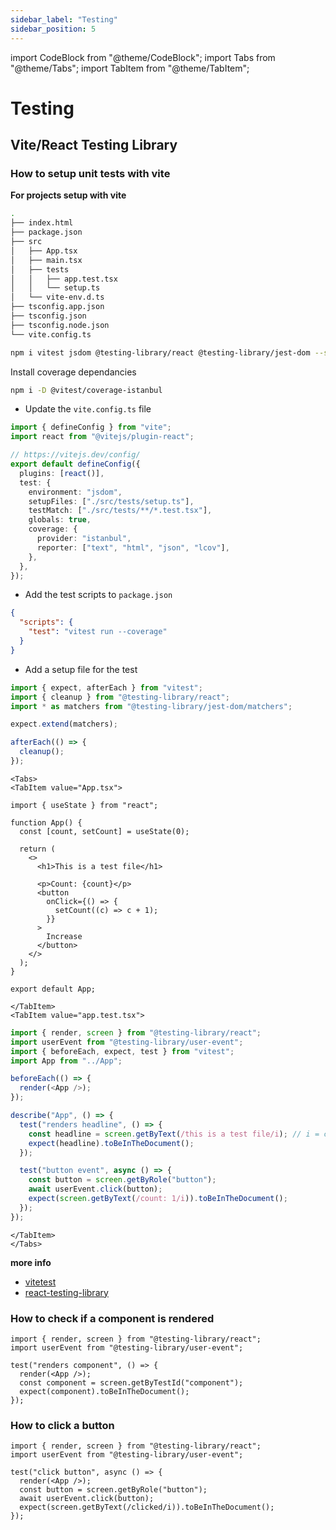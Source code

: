 ```yaml
---
sidebar_label: "Testing"
sidebar_position: 5
---
```


import CodeBlock from "@theme/CodeBlock";
import Tabs from "@theme/Tabs";
import TabItem from "@theme/TabItem";

# Testing

## Vite/React Testing Library

### How to setup unit tests with vite

**For projects setup with vite**

```bash title="Terminal"
.
├── index.html
├── package.json
├── src
│   ├── App.tsx
│   ├── main.tsx
│   ├── tests
│   │   ├── app.test.tsx
│   │   └── setup.ts
│   └── vite-env.d.ts
├── tsconfig.app.json
├── tsconfig.json
├── tsconfig.node.json
└── vite.config.ts
```

```bash title="Terminal"
npm i vitest jsdom @testing-library/react @testing-library/jest-dom --save-dev
```

Install coverage dependancies

```bash title="Terminal"
npm i -D @vitest/coverage-istanbul
```

- Update the `vite.config.ts` file

```ts title="vite.config.ts"
import { defineConfig } from "vite";
import react from "@vitejs/plugin-react";

// https://vitejs.dev/config/
export default defineConfig({
  plugins: [react()],
  test: {
    environment: "jsdom",
    setupFiles: ["./src/tests/setup.ts"],
    testMatch: ["./src/tests/**/*.test.tsx"],
    globals: true,
    coverage: {
      provider: "istanbul",
      reporter: ["text", "html", "json", "lcov"],
    },
  },
});
```

- Add the test scripts to `package.json`

```json title="package.json"
{
  "scripts": {
    "test": "vitest run --coverage"
  }
}
```

- Add a setup file for the test

```ts title="src/tests/setup.ts"
import { expect, afterEach } from "vitest";
import { cleanup } from "@testing-library/react";
import * as matchers from "@testing-library/jest-dom/matchers";

expect.extend(matchers);

afterEach(() => {
  cleanup();
});
```

```mdx-code-block
<Tabs>
<TabItem value="App.tsx">
```

```tsx title="App.tsx"
import { useState } from "react";

function App() {
  const [count, setCount] = useState(0);

  return (
    <>
      <h1>This is a test file</h1>

      <p>Count: {count}</p>
      <button
        onClick={() => {
          setCount((c) => c + 1);
        }}
      >
        Increase
      </button>
    </>
  );
}

export default App;

```

```mdx-code-block
</TabItem>
<TabItem value="app.test.tsx">
```

```ts title="app.test.tsx"
import { render, screen } from "@testing-library/react";
import userEvent from "@testing-library/user-event";
import { beforeEach, expect, test } from "vitest";
import App from "../App";

beforeEach(() => {
  render(<App />);
});

describe("App", () => {
  test("renders headline", () => {
    const headline = screen.getByText(/this is a test file/i); // i = case insensitive
    expect(headline).toBeInTheDocument();
  });

  test("button event", async () => {
    const button = screen.getByRole("button");
    await userEvent.click(button);
    expect(screen.getByText(/count: 1/i)).toBeInTheDocument();
  });
});

```

```mdx-code-block
</TabItem>
</Tabs>
```

**more info**
- [vitetest](https://vitest.dev/api/expect.html)
- [react-testing-library](https://testing-library.com/docs/react-testing-library/cheatsheet#queries)


### How to check if a component is rendered

```tsx
import { render, screen } from "@testing-library/react";
import userEvent from "@testing-library/user-event";

test("renders component", () => {
  render(<App />);
  const component = screen.getByTestId("component");
  expect(component).toBeInTheDocument();
});
```

### How to click a button

```tsx
import { render, screen } from "@testing-library/react";
import userEvent from "@testing-library/user-event";

test("click button", async () => {
  render(<App />);
  const button = screen.getByRole("button");
  await userEvent.click(button);
  expect(screen.getByText(/clicked/i)).toBeInTheDocument();
});
```

